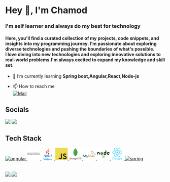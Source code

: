 <h1>Hey 👋, I'm Chamod</h1>
<h3>I'm self learner and always do my best for technology</h3>



<h4>Here, you'll find a curated collection of my projects, code snippets, and insights into my programming journey. I'm passionate about exploring diverse technologies and pushing the boundaries of what's possible.<br>I love diving into new technologies and exploring innovative solutions to real-world problems.I'm always excited to expand my knowledge and skill set.</h4>


- 🌱 I’m currently learning **Spring boot,Angular,React,Node-js**

- 📫 How to reach me <br>[![Mail](https://img.shields.io/badge/-kavindachamod100@gmail.com-gray?style=flat-square&logo=gmail&logoColor=red&link=https://www.linkedin.com/in/sarthak-bharadwaj-8552b5110/)](mailto:kavindachamod100@gmail.com)


## Socials
<p>
    <a href="www.linkedin.com/in/chamod-kavinda-70271a266" alt="LinkedIn">
        <img src="https://img.shields.io/badge/-LinkedIn-blue?style=flat-square&logo=linkedin" /></a>
    <a href="https://stackoverflow.com/users/23716004/chamod-kavinda" alt="StackOverflow">
        <img src="https://img.shields.io/badge/-StackOverflow-FE7A16?style=flat-square&logo=stack-overflow&logoColor=white" /></a>
</p>


<p align="left">
</p>

## Tech Stack

<p align="left"> <a href="https://angular.io" target="_blank" rel="noreferrer"> <img src="https://angular.io/assets/images/logos/angular/angular.svg" alt="angular" width="40" height="40"/> </a><a href="https://expressjs.com" target="_blank" rel="noreferrer"> <img src="https://raw.githubusercontent.com/devicons/devicon/master/icons/express/express-original-wordmark.svg" alt="express" width="40" height="40"/> </a><a href="https://www.java.com" target="_blank" rel="noreferrer"> <img src="https://raw.githubusercontent.com/devicons/devicon/master/icons/java/java-original.svg" alt="java" width="40" height="40"/> </a> <a href="https://developer.mozilla.org/en-US/docs/Web/JavaScript" target="_blank" rel="noreferrer"> <img src="https://raw.githubusercontent.com/devicons/devicon/master/icons/javascript/javascript-original.svg" alt="javascript" width="40" height="40"/> </a><a href="https://www.mongodb.com/" target="_blank" rel="noreferrer"> <img src="https://raw.githubusercontent.com/devicons/devicon/master/icons/mongodb/mongodb-original-wordmark.svg" alt="mongodb" width="40" height="40"/> </a> <a href="https://www.mysql.com/" target="_blank" rel="noreferrer"> <img src="https://raw.githubusercontent.com/devicons/devicon/master/icons/mysql/mysql-original-wordmark.svg" alt="mysql" width="40" height="40"/> </a> <a href="https://nodejs.org" target="_blank" rel="noreferrer"> <img src="https://raw.githubusercontent.com/devicons/devicon/master/icons/nodejs/nodejs-original-wordmark.svg" alt="nodejs" width="40" height="40"/> </a><a href="https://reactjs.org/" target="_blank" rel="noreferrer"> <img src="https://raw.githubusercontent.com/devicons/devicon/master/icons/react/react-original-wordmark.svg" alt="react" width="40" height="40"/> </a> <a href="https://spring.io/" target="_blank" rel="noreferrer"> <img src="https://www.vectorlogo.zone/logos/springio/springio-icon.svg" alt="spring" width="40" height="40"/> </a> </p>
<br>
<a href="">
      <img align="center" src="https://github-readme-stats-sigma-five.vercel.app/api?username=ChamodKavinda&show_icons=true&include_all_commits=true&count_private=true&theme=react&line_height=40" />
    </a>
    <a href="">
      <img align="center" src="https://github-readme-stats.vercel.app/api/top-langs/?username=ChamodKavinda&theme=react&line_height=40&hide=css"/>
    </a>

